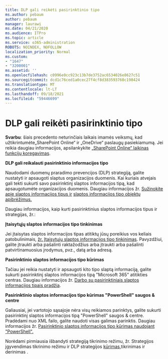 ```yaml
---
title: DLP gali reikėti pasirinktinio tipo
ms.author: pebaum
author: pebaum
manager: laurawi
ms.date: 04/21/2020
ms.audience: ITPro
ms.topic: article
ms.service: o365-administration
ROBOTS: NOINDEX, NOFOLLOW
localization_priority: Normal
ms.custom:
- "1647"
- "3200001"
ms.assetid: ''
ms.openlocfilehash: c0996e0cc923c13b7de3752ac6534026e8627c51
ms.sourcegitcommit: dcd1c76ced1a0cec27f4cf8d383593760c198424
ms.translationtype: MT
ms.contentlocale: lt-LT
ms.lasthandoff: 09/18/2021
ms.locfileid: "59446699"
---
```

# <a name="dlp-might-need-a-custom-type"></a>DLP gali reikėti pasirinktinio tipo

**Svarbu**: šiais precedento neturinčiais laikais imamės veiksmų, kad užtikrintumėte„SharePoint Online“ ir „OneDrive“ paslaugų pasiekiamumą. Jei reikia daugiau informacijos, apsilankykite [„SharePoint Online“ laikinas funkcijų koregavimas](https://aka.ms/ODSPAdjustments).

**DLP gali reikalauti pasirinktinio informacijos tipo**

Naudodami duomenų praradimo prevencijos (DLP) strategiją, galite nustatyti ir apsaugoti slaptus organizacijos duomenis. Kai kuriais atvejais gali tekti sukurti savo pasirinktinį slaptos informacijos tipą, kad apsaugotumėte organizacijos duomenis. Daugiau informacijos žr. [Sužinokite apie slaptos informacijos tipus ir](https://docs.microsoft.com/microsoft-365/compliance/sensitive-information-type-learn-about) [slaptos informacijos tipo objektų apibrėžimus.](https://docs.microsoft.com/microsoft-365/compliance/sensitive-information-type-entity-definitions)

Daugiau informacijos, kaip kurti pasirinktinius slaptos informacijos tipus ir strategijas, žr.: 

**Įtaisytųjų slaptos informacijos tipo tinkinimas**

Jei įtaisytas slaptos informacijos tipas atitiktų jūsų poreikius vos keliais patobulinimais, [žr. Įtaisytųjų slaptos informacijos tipo tinkinimas](https://docs.microsoft.com/microsoft-365/compliance/customize-a-built-in-sensitive-information-type). Pavyzdžiui, galite įtraukti arba pašalinti raktažodžius arba įtraukti arba pašalinti patvirtinamuosius įrodymus, pvz., datą arba adresą.

**Pasirinktinio slaptos informacijos tipo kūrimas**

Tačiau jei reikia nustatyti ir apsaugoti kito tipo slaptą informaciją, galite sukurti pasirinktinį slaptos informacijos tipą "Microsoft 365" atitikties centras. Daugiau informacijos žr. [Darbo su pasirinktiniais slaptos informacijos tipais pradžia](https://docs.microsoft.com/microsoft-365/compliance/customize-a-built-in-sensitive-information-type).

**Pasirinktinio slaptos informacijos tipo kūrimas "PowerShell" saugos & centre**

Galiausiai, jei vartotojo sąsajoje nėra visų reikiamos parinktys, galite sukurti pasirinktinį slaptos informacijos tipą "PowerShell" saugos & centre. Pradėdami nuo XML failo, galite naudoti visas galimas parinktis. Daugiau informacijos žr. [Pasirinktinio slaptos informacijos tipo kūrimas naudojant "PowerShell".](https://docs.microsoft.com/microsoft-365/compliance/create-a-custom-sensitive-information-type-in-scc-powershell)

Norėdami pirmiausia išbandyti strategiją tikrinimo [](https://docs.microsoft.com/microsoft-365/compliance/dlp-learn-about-dlp#implement-policy-in-test-mode) režimu, žr. Strategijos įgyvendimas tikrinimo režimu ir DLP strategijos [kūrimas,](https://docs.microsoft.com/microsoft-365/compliance/create-test-tune-dlp-policy)tikrinimas ir derinimas . 